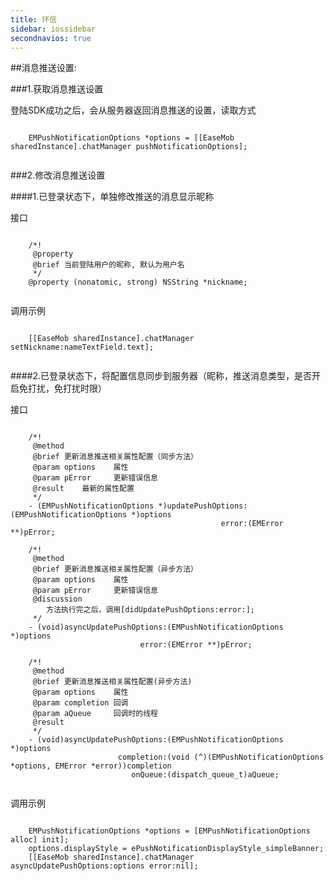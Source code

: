 ```yaml
---
title: 环信
sidebar: iossidebar
secondnavios: true
---
```


##消息推送设置:

###1.获取消息推送设置

登陆SDK成功之后，会从服务器返回消息推送的设置，读取方式

<pre class="hll"><code class="language-objective_c">
	EMPushNotificationOptions *options = [[EaseMob sharedInstance].chatManager pushNotificationOptions];

</code></pre>
	
###2.修改消息推送设置   

####1.已登录状态下，单独修改推送的消息显示昵称

接口

<pre class="hll"><code class="language-objective_c">
	/*!
	 @property
	 @brief 当前登陆用户的昵称, 默认为用户名
	 */
	@property (nonatomic, strong) NSString *nickname;

</code></pre>
	
调用示例

<pre class="hll"><code class="language-objective_c">
	[[EaseMob sharedInstance].chatManager setNickname:nameTextField.text];
	
</code></pre>

####2.已登录状态下，将配置信息同步到服务器（昵称，推送消息类型，是否开启免打扰，免打扰时限）

接口

<pre class="hll"><code class="language-objective_c">
	/*!
	 @method
	 @brief 更新消息推送相关属性配置（同步方法）
	 @param options    属性
	 @param pError     更新错误信息
	 @result    最新的属性配置
	 */
	- (EMPushNotificationOptions *)updatePushOptions:(EMPushNotificationOptions *)options
	                                           error:(EMError **)pError;
	
	/*!
	 @method
	 @brief 更新消息推送相关属性配置（异步方法）
	 @param options    属性
	 @param pError     更新错误信息
	 @discussion
	    方法执行完之后，调用[didUpdatePushOptions:error:];
	 */
	- (void)asyncUpdatePushOptions:(EMPushNotificationOptions *)options
	                         error:(EMError **)pError;
	
	/*!
	 @method
	 @brief 更新消息推送相关属性配置(异步方法)
	 @param options    属性
	 @param completion 回调
	 @param aQueue     回调时的线程
	 @result
	 */
	- (void)asyncUpdatePushOptions:(EMPushNotificationOptions *)options
	                    completion:(void (^)(EMPushNotificationOptions *options, EMError *error))completion
	                       onQueue:(dispatch_queue_t)aQueue;
	
</code></pre>
	                       
调用示例

<pre class="hll"><code class="language-objective_c">
	EMPushNotificationOptions *options = [EMPushNotificationOptions alloc] init];
	options.displayStyle = ePushNotificationDisplayStyle_simpleBanner;
	[[EaseMob sharedInstance].chatManager asyncUpdatePushOptions:options error:nil];
</code></pre>

